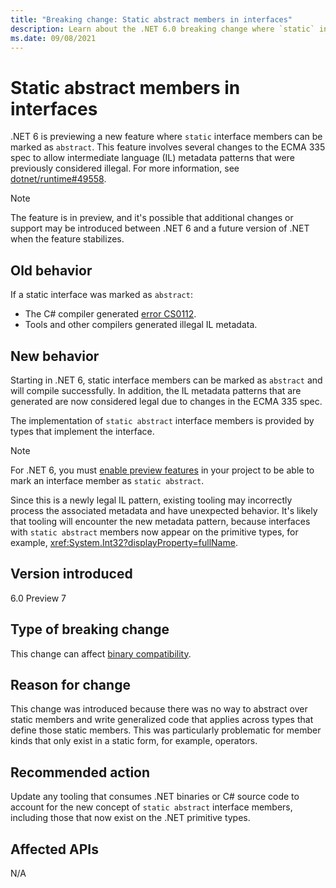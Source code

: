 ```yaml
---
title: "Breaking change: Static abstract members in interfaces"
description: Learn about the .NET 6.0 breaking change where `static` interface members can now be marked `abstract`.
ms.date: 09/08/2021
---
```

# Static abstract members in interfaces

.NET 6 is previewing a new feature where `static` interface members can be marked as `abstract`. This feature involves several changes to the ECMA 335 spec to allow intermediate language (IL) metadata patterns that were previously considered illegal. For more information, see [dotnet/runtime#49558](https://github.com/dotnet/runtime/issues/49558).

> [!NOTE]
> The feature is in preview, and it's possible that additional changes or support may be introduced between .NET 6 and a future version of .NET when the feature stabilizes.

## Old behavior

If a static interface was marked as `abstract`:

- The C# compiler generated [error CS0112](../../../../csharp/misc/cs0112.md).
- Tools and other compilers generated illegal IL metadata.

## New behavior

Starting in .NET 6, static interface members can be marked as `abstract` and will compile successfully. In addition, the IL metadata patterns that are generated are now considered legal due to changes in the ECMA 335 spec.

The implementation of `static abstract` interface members is provided by types that implement the interface.

> [!NOTE]
> For .NET 6, you must [enable preview features](../../../project-sdk/msbuild-props.md#enablepreviewfeatures) in your project to be able to mark an interface member as `static abstract`.

Since this is a newly legal IL pattern, existing tooling may incorrectly process the associated metadata and have unexpected behavior. It's likely that tooling will encounter the new metadata pattern, because interfaces with `static abstract` members now appear on the primitive types, for example, <xref:System.Int32?displayProperty=fullName>.

## Version introduced

6.0 Preview 7

## Type of breaking change

This change can affect [binary compatibility](../../categories.md#binary-compatibility).

## Reason for change

This change was introduced because there was no way to abstract over static members and write generalized code that applies across types that define those static members. This was particularly problematic for member kinds that only exist in a static form, for example, operators.

## Recommended action

Update any tooling that consumes .NET binaries or C# source code to account for the new concept of `static abstract` interface members, including those that now exist on the .NET primitive types.

## Affected APIs

N/A
